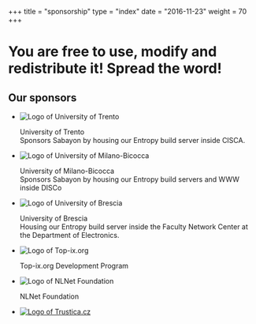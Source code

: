 +++
title = "sponsorship"
type = "index"
date = "2016-11-23"
weight = 70
+++

# You are free to use, modify and redistribute it! Spread the word!

## Our sponsors

* ![Logo of University of Trento](/img/sponsor/unitn.png)

    University of Trento<br />
    Sponsors Sabayon by housing our Entropy build server inside CISCA.

* ![Logo of University of Milano-Bicocca](/img/sponsor/bicocca.png)

    University of Milano-Bicocca<br />
    Sponsors Sabayon by housing our Entropy build servers and WWW inside DISCo

* ![Logo of University of Brescia](/img/sponsor/unibs.png)

    University of Brescia<br />
    Housing our Entropy build server inside the Faculty Network Center at the
    Department of Electronics.

* ![Logo of Top-ix.org](/img/sponsor/topix.png)

    Top-ix.org Development Program

* ![Logo of NLNet Foundation](/img/sponsor/nlnet.png)

    NLNet Foundation

* [![Logo of Trustica.cz](/img/sponsor/trustica.svg)](http://www.trustica.cz/en/)
